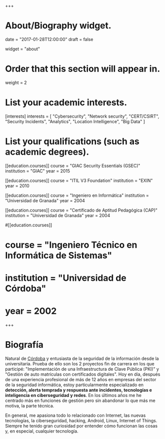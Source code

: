 +++
# About/Biography widget.

date = "2017-01-28T12:00:00"
draft = false

widget = "about"

# Order that this section will appear in.
weight = 2

# List your academic interests.
[interests]
  interests = [
    "Cybersecurity",
    "Network security",
    "CERT/CSIRT",
    "Security Incidents",
    "Analytics",
    "Location Intelligence",
    "Big Data"
  ]

# List your qualifications (such as academic degrees).
[[education.courses]]
  course = "GIAC Security Essentials (GSEC)"
  institution = "GIAC"
  year = 2015

[[education.courses]]
  course = "ITIL V3 Foundation"
  institution = "EXIN"
  year = 2010

[[education.courses]]
  course = "Ingeniero en Informática"
  institution = "Universidad de Granada"
  year = 2004

[[education.courses]]
  course = "Certificado de Aptitud Pedagógica (CAP)"
  institution = "Universidad de Granada"
  year = 2004

#[[education.courses]]
#  course = "Ingeniero Técnico en Informática de Sistemas"
#  institution = "Universidad de Córdoba"
#  year = 2002
 
+++

# Biografía

Natural de [Córdoba](http://www.turismodecordoba.org/) y entusiasta de la seguridad de la información desde la universitaria. Prueba de ello son los 2 proyectos fin de carrera en los que participé: "Implementación de una Infraestructura de Clave Pública (PKI)" y "Gestión de auto matrículas con certificados digitales". Hoy en día, después de una experiencia profesional de más de 12 años en empresas del sector de la seguridad informática, estoy particularmente especializado en **detección, alerta temprada y respuesta ante incidentes, tecnologías e inteligencia en ciberseguridad y redes**. En los últimos años me he centrado más en funciones de gestión pero sin abandonar lo que más me motiva, la parte técnica.

En general, me apasiona todo lo relacionado con Internet, las nuevas tecnologías, la ciberseguridad, hacking, Android, Linux, Internet of Things. Siempre he tenido gran curiosidad por entender cómo funcionan las cosas y, en especial, cualquier tecnología.
